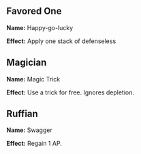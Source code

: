 ## Favored One
**Name:** Happy-go-lucky

**Effect:** Apply one stack of defenseless

## Magician
**Name:** Magic Trick

**Effect:** Use a trick for free. Ignores depletion.

## Ruffian
**Name:** Swagger

**Effect:** Regain 1 AP.

